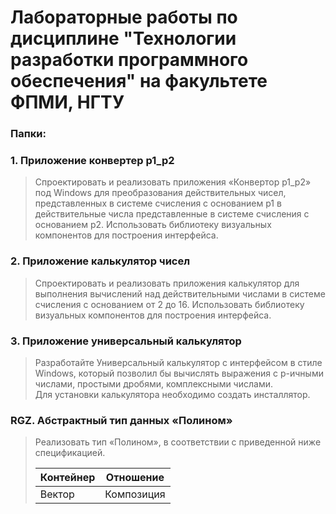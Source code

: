 # Лабораторные работы по дисциплине "Технологии разработки программного обеспечения" на факультете ФПМИ, НГТУ


### Папки:
### 1. Приложение конвертер p1_p2
> Cпроектировать и реализовать приложения «Конвертор р1_р2» под Windows для преобразования действительных чисел, представленных в 
системе счисления с основанием p1 в действительные числа представленные в системе счисления с основанием p2. Использовать библиотеку 
визуальных компонентов для построения интерфейса. 

### 2. Приложение калькулятор чисел
> Cпроектировать и реализовать приложения калькулятор для выполнения вычислений над действительными числами в системе счисления с основанием 
от 2 до 16. Использовать библиотеку визуальных компонентов для построения интерфейса.

### 3. Приложение универсальный калькулятор
> Разработайте Универсальный калькулятор с интерфейсом в стиле Windows, который позволил бы вычислять выражения с р-ичными числами, 
простыми дробями, комплексными числами.  
> Для установки калькулятора необходимо создать инсталлятор.

### RGZ. Абстрактный тип данных «Полином»
> Реализовать тип «Полином», в соответствии с приведенной ниже спецификацией. 
>  
> | Контейнер | Отношение  |
> | ----------| -----------|
> | Вектор    | Композиция |
